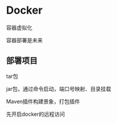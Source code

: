 # Docker

容器虚拟化



容器部署是未来







## 部署项目

tar包

jar包，通过命令启动，端口号映射、目录挂载





Maven插件构建景象，打包插件

先开启docker的远程访问
